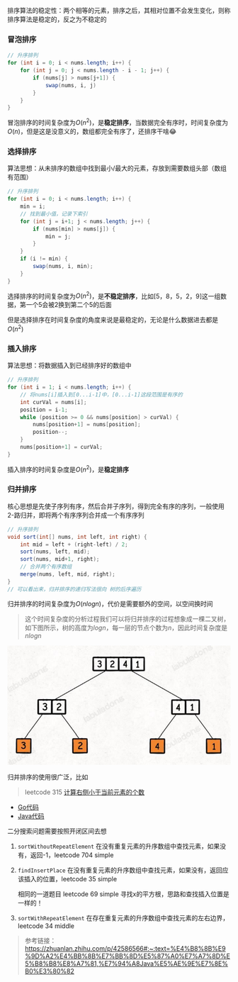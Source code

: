排序算法的稳定性：两个相等的元素，排序之后，其相对位置不会发生变化，则称排序算法是稳定的，反之为不稳定的

### 冒泡排序
```java
// 升序排列
for (int i = 0; i < nums.length; i++) {
    for (int j = 0; j < nums.length - i - 1; j++) {
        if (nums[j] > nums[j+1]) {
            swap(nums, i, j)
        }
    }
}
```
冒泡排序的时间复杂度为$O(n^2)$，是**稳定排序**，当数据完全有序时，时间复杂度为$O(n)$，但是这是没意义的，数组都完全有序了，还排序干啥😂

### 选择排序
算法思想：从未排序的数组中找到最小/最大的元素，存放到需要数组头部（数组有范围）
```java
// 升序排列
for (int i = 0; i < nums.length; i++) {
    min = i;
    // 找到最小值，记录下索引
    for (int j = i+1; j < nums.length; j++) {
        if (nums[min] > nums[j]) {
            min = j;
        }
    }
    if (i != min) {
        swap(nums, i, min);
    }
}
```
选择排序的时间复杂度为$O(n^2)$，是**不稳定排序**，比如[5，8，5，2，9]这一组数据，第一个5会被2换到第二个5的后面

但是选择排序在时间复杂度的角度来说是最稳定的，无论是什么数据进去都是$O(n^2)$

### 插入排序
算法思想：将数据插入到已经排序好的数组中
```java
// 升序排列
for (int i = 1; i < nums.length; i++) {
    // 将nums[i]插入到[0...i-1]中，[0...i-1]这段范围是有序的
    int curVal = nums[i];
    position = i-1;
    while (position >= 0 && nums[position] > curVal) {
        nums[position+1] = nums[position];
        position--;
    }
    nums[position+1] = curVal;
}
```
插入排序的时间复杂度是$O(n^2)$，是**稳定排序**

### 归并排序
核心思想是先使子序列有序，然后合并子序列，得到完全有序的序列，一般使用2-路归并，即将两个有序序列合并成一个有序序列
```java
// 升序排列
void sort(int[] nums, int left, int right) {
    int mid = left + (right-left) / 2;
    sort(nums, left, mid);
    sort(nums, mid+1, right);
    // 合并两个有序数组
    merge(nums, left, mid, right);
}
// 可以看出来，归并排序的递归写法很向 树的后序遍历
```
归并排序的时间复杂度为$O(nlogn)$，代价是需要额外的空间，以空间换时间
> 这个时间复杂度的分析过程我们可以将归并排序的过程想象成一棵二叉树，如下图所示，树的高度为$log n$，每一层的节点个数为$n$，因此时间复杂度是$n log n$

![](../image/sort/1.jpg)


归并排序的使用很广泛，比如
> leetcode 315 [计算右侧小于当前元素的个数](https://leetcode.cn/problems/count-of-smaller-numbers-after-self/description/)
- [Go代码](merge/application/count_smaller.go)
- [Java代码](merge/application/CountSmaller.java)



二分搜索问题需要按照开闭区间去想

1. `sortWithoutRepeatElement` 在没有重复元素的升序数组中查找元素，如果没有，返回-1，leetcode 704 simple
2. `findInsertPlace` 在没有重复元素的升序数组中查找元素，如果没有，返回应该插入的位置，leetcode 35 simple

    相同的一道题目 leetcode 69 simple 寻找x的平方根，思路和查找插入位置是一样的！
3. `sortWithRepeatElement` 在存在重复元素的升序数组中查找元素的左右边界，leetcode 34 middle


> 参考链接：https://zhuanlan.zhihu.com/p/42586566#:~:text=%E4%B8%8B%E9%9D%A2%E4%BB%8B%E7%BB%8D%E5%87%A0%E7%A7%8D%E5%B8%B8%E8%A7%81,%E7%94%A8Java%E5%AE%9E%E7%8E%B0%E3%80%82
